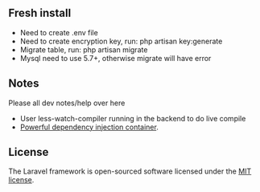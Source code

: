 
## Fresh install

- Need to create .env file
- Need to create encryption key, run: php artisan key:generate
- Migrate table, run: php artisan migrate
- Mysql need to use 5.7+, otherwise migrate will have error


## Notes

Please all dev notes/help over here

- User less-watch-compiler running in the backend to do live compile
- [Powerful dependency injection container](https://laravel.com/docs/container).


## License

The Laravel framework is open-sourced software licensed under the [MIT license](http://opensource.org/licenses/MIT).


